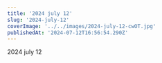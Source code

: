 ```yaml
---
title: '2024 july 12'
slug: '2024-july-12'
coverImage: '../../images/2024-july-12-cwOT.jpg'
publishedAt: '2024-07-12T16:56:54.290Z'
---
```


2024 july 12